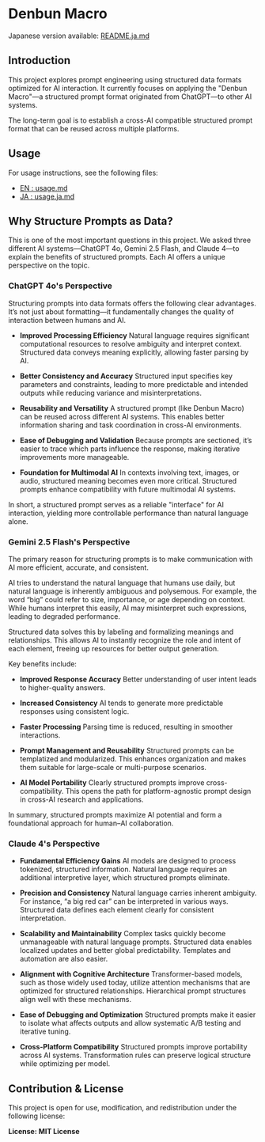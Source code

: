 # Denbun Macro

Japanese version available: [README.ja.md](./README.ja.md)

## Introduction

This project explores prompt engineering using structured data formats optimized for AI interaction. It currently focuses on applying the "Denbun Macro"—a structured prompt format originated from ChatGPT—to other AI systems.

The long-term goal is to establish a cross-AI compatible structured prompt format that can be reused across multiple platforms.

## Usage

For usage instructions, see the following files:

* [EN : usage.md](https://github.com/Nana-Kusa/crossai-context-macro/blob/main/docs/usage.md)
* [JA : usage.ja.md](https://github.com/Nana-Kusa/crossai-context-macro/blob/main/docs/usage.ja.md)

## Why Structure Prompts as Data?

This is one of the most important questions in this project. We asked three different AI systems—ChatGPT 4o, Gemini 2.5 Flash, and Claude 4—to explain the benefits of structured prompts. Each AI offers a unique perspective on the topic.

### ChatGPT 4o's Perspective

Structuring prompts into data formats offers the following clear advantages. It’s not just about formatting—it fundamentally changes the quality of interaction between humans and AI.

* **Improved Processing Efficiency**
  Natural language requires significant computational resources to resolve ambiguity and interpret context. Structured data conveys meaning explicitly, allowing faster parsing by AI.

* **Better Consistency and Accuracy**
  Structured input specifies key parameters and constraints, leading to more predictable and intended outputs while reducing variance and misinterpretations.

* **Reusability and Versatility**
  A structured prompt (like Denbun Macro) can be reused across different AI systems. This enables better information sharing and task coordination in cross-AI environments.

* **Ease of Debugging and Validation**
  Because prompts are sectioned, it’s easier to trace which parts influence the response, making iterative improvements more manageable.

* **Foundation for Multimodal AI**
  In contexts involving text, images, or audio, structured meaning becomes even more critical. Structured prompts enhance compatibility with future multimodal AI systems.

In short, a structured prompt serves as a reliable "interface" for AI interaction, yielding more controllable performance than natural language alone.

### Gemini 2.5 Flash's Perspective

The primary reason for structuring prompts is to make communication with AI more efficient, accurate, and consistent.

AI tries to understand the natural language that humans use daily, but natural language is inherently ambiguous and polysemous. For example, the word “big” could refer to size, importance, or age depending on context. While humans interpret this easily, AI may misinterpret such expressions, leading to degraded performance.

Structured data solves this by labeling and formalizing meanings and relationships. This allows AI to instantly recognize the role and intent of each element, freeing up resources for better output generation.

Key benefits include:

* **Improved Response Accuracy**
  Better understanding of user intent leads to higher-quality answers.

* **Increased Consistency**
  AI tends to generate more predictable responses using consistent logic.

* **Faster Processing**
  Parsing time is reduced, resulting in smoother interactions.

* **Prompt Management and Reusability**
  Structured prompts can be templatized and modularized. This enhances organization and makes them suitable for large-scale or multi-purpose scenarios.

* **AI Model Portability**
  Clearly structured prompts improve cross-compatibility. This opens the path for platform-agnostic prompt design in cross-AI research and applications.

In summary, structured prompts maximize AI potential and form a foundational approach for human–AI collaboration.

### Claude 4's Perspective

* **Fundamental Efficiency Gains**
  AI models are designed to process tokenized, structured information. Natural language requires an additional interpretive layer, which structured prompts eliminate.

* **Precision and Consistency**
  Natural language carries inherent ambiguity. For instance, “a big red car” can be interpreted in various ways. Structured data defines each element clearly for consistent interpretation.

* **Scalability and Maintainability**
  Complex tasks quickly become unmanageable with natural language prompts. Structured data enables localized updates and better global predictability. Templates and automation are also easier.

* **Alignment with Cognitive Architecture**
  Transformer-based models, such as those widely used today, utilize attention mechanisms that are optimized for structured relationships. Hierarchical prompt structures align well with these mechanisms.

* **Ease of Debugging and Optimization**
  Structured prompts make it easier to isolate what affects outputs and allow systematic A/B testing and iterative tuning.

* **Cross-Platform Compatibility**
  Structured prompts improve portability across AI systems. Transformation rules can preserve logical structure while optimizing per model.

## Contribution & License

This project is open for use, modification, and redistribution under the following license:

**License: MIT License**
